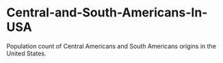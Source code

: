 # Central-and-South-Americans-In-USA
Population count of Central Americans and South Americans origins in the United States. 
